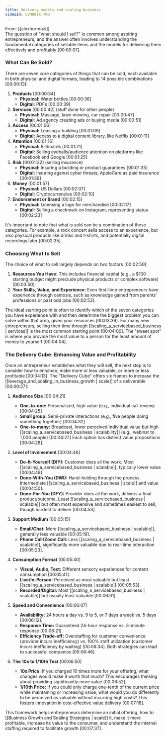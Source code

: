 ```yaml
---
title: Delivery models and scaling business
videoId: LVM89ik-7Kw
---
```


From: [[alexhormozi]] <br/> 
The question of "what should I sell?" is common among aspiring entrepreneurs, and the answer often involves understanding the fundamental categories of sellable items and the models for delivering them effectively and profitably <a class="yt-timestamp" data-t="00:00:07">[00:00:07]</a>.

### What Can Be Sold?

There are seven core categories of things that can be sold, each available in both physical and digital formats, leading to 14 possible combinations <a class="yt-timestamp" data-t="00:00:13">[00:00:13]</a>:

1.  **Products** <a class="yt-timestamp" data-t="00:00:34">[00:00:34]</a>
    *   **Physical:** Water bottles <a class="yt-timestamp" data-t="00:00:36">[00:00:36]</a>
    *   **Digital:** PDFs <a class="yt-timestamp" data-t="00:00:39">[00:00:39]</a>
2.  **Services** <a class="yt-timestamp" data-t="00:00:42">[00:00:42]</a> (stuff done for other people)
    *   **Physical:** Massage, lawn mowing, car repair <a class="yt-timestamp" data-t="00:00:47">[00:00:47]</a>
    *   **Digital:** Ad agency creating ads or buying media <a class="yt-timestamp" data-t="00:00:51">[00:00:51]</a>
3.  **Access** <a class="yt-timestamp" data-t="00:01:06">[00:01:06]</a>
    *   **Physical:** Leasing a building <a class="yt-timestamp" data-t="00:01:09">[00:01:09]</a>
    *   **Digital:** Access to a digital content library, like Netflix <a class="yt-timestamp" data-t="00:01:11">[00:01:11]</a>
4.  **Attention** <a class="yt-timestamp" data-t="00:01:16">[00:01:16]</a>
    *   **Physical:** Billboards <a class="yt-timestamp" data-t="00:01:21">[00:01:21]</a>
    *   **Digital:** Selling eyeballs/audience attention on platforms like Facebook and Google <a class="yt-timestamp" data-t="00:01:25">[00:01:25]</a>
5.  **Risk** <a class="yt-timestamp" data-t="00:01:32">[00:01:32]</a> (selling insurance)
    *   **Physical:** Insuring a building or product guarantees <a class="yt-timestamp" data-t="00:01:35">[00:01:35]</a>
    *   **Digital:** Insuring against cyber threats; AppleCare as paid insurance <a class="yt-timestamp" data-t="00:01:39">[00:01:39]</a>
6.  **Money** <a class="yt-timestamp" data-t="00:01:57">[00:01:57]</a>
    *   **Physical:** US Dollars <a class="yt-timestamp" data-t="00:02:07">[00:02:07]</a>
    *   **Digital:** Cryptocurrencies <a class="yt-timestamp" data-t="00:02:10">[00:02:10]</a>
7.  **Endorsement or Brand** <a class="yt-timestamp" data-t="00:02:15">[00:02:15]</a>
    *   **Physical:** Licensing a logo for merchandise <a class="yt-timestamp" data-t="00:02:17">[00:02:17]</a>
    *   **Digital:** Selling a checkmark on Instagram, representing status <a class="yt-timestamp" data-t="00:02:23">[00:02:23]</a>

It's important to note that what is sold can be a combination of these categories. For example, a rock concert sells access to an experience, but also physical products like drinks and t-shirts, and potentially digital recordings later <a class="yt-timestamp" data-t="00:02:35">[00:02:35]</a>.

### Choosing What to Sell

The choice of what to sell largely depends on two factors <a class="yt-timestamp" data-t="00:02:50">[00:02:50]</a>:

1.  **Resources You Have:** This includes financial capital (e.g., a $100 starting budget might preclude physical products or complex software) <a class="yt-timestamp" data-t="00:03:50">[00:03:50]</a>.
2.  **Your Skills, Value, and Experience:** Even first-time entrepreneurs have experience through osmosis, such as knowledge gained from parents' professions or past odd jobs <a class="yt-timestamp" data-t="00:02:53">[00:02:53]</a>.

The ideal starting point is often to identify which of the seven categories you have experience with and then determine the biggest problem you can solve within that area, given your resources <a class="yt-timestamp" data-t="00:03:39">[00:03:39]</a>. For many new entrepreneurs, selling their time through [[scaling_a_servicebased_business | services]] is the most common starting point <a class="yt-timestamp" data-t="00:04:00">[00:04:00]</a>. The "sweet spot" is where you provide the most value to a person for the least amount of money to yourself <a class="yt-timestamp" data-t="00:04:04">[00:04:04]</a>.

### The Delivery Cube: Enhancing Value and Profitability

Once an entrepreneur establishes what they will sell, the next step is to consider how to enhance, make more or less valuable, or more or less profitable <a class="yt-timestamp" data-t="00:04:13">[00:04:13]</a>. The "Delivery Cube" offers six frames to increase the [[leverage_and_scaling_in_business_growth | scale]] of a deliverable <a class="yt-timestamp" data-t="00:00:27">[00:00:27]</a>:

1.  **Audience Size** <a class="yt-timestamp" data-t="00:04:21">[00:04:21]</a>
    *   **One-to-one:** Personalized, high value (e.g., individual call review) <a class="yt-timestamp" data-t="00:04:25">[00:04:25]</a>
    *   **Small group:** Semi-private interactions (e.g., five people doing something together) <a class="yt-timestamp" data-t="00:04:32">[00:04:32]</a>
    *   **One-to-many:** Broadcast, lower perceived individual value but high [[scaling_a_servicebased_business | scalability]] (e.g., webinar to 1,000 people) <a class="yt-timestamp" data-t="00:04:27">[00:04:27]</a>
    Each option has distinct value propositions <a class="yt-timestamp" data-t="00:04:28">[00:04:28]</a>.

2.  **Level of Involvement** <a class="yt-timestamp" data-t="00:04:46">[00:04:46]</a>
    *   **Do-It-Yourself (DIY):** Customer does all the work. Most [[scaling_a_servicebased_business | scalable]], typically lower value <a class="yt-timestamp" data-t="00:04:48">[00:04:48]</a>.
    *   **Done-With-You (DWI):** Hand-holding through the process. Intermediate [[scaling_a_servicebased_business | scale]] and value <a class="yt-timestamp" data-t="00:04:50">[00:04:50]</a>.
    *   **Done-For-You (DFY):** Provider does all the work, delivers a final product/outcome. Least [[scaling_a_servicebased_business | scalable]] but often most expensive and sometimes easiest to sell, though hardest to deliver <a class="yt-timestamp" data-t="00:04:53">[00:04:53]</a>.

3.  **Support Medium** <a class="yt-timestamp" data-t="00:05:15">[00:05:15]</a>
    *   **Email/Chat:** More [[scaling_a_servicebased_business | scalable]], generally less valuable <a class="yt-timestamp" data-t="00:05:19">[00:05:19]</a>.
    *   **Phone Call/Zoom Call:** Less [[scaling_a_servicebased_business | scalable]], significantly more valuable due to real-time interaction <a class="yt-timestamp" data-t="00:05:23">[00:05:23]</a>.

4.  **Consumption Format** <a class="yt-timestamp" data-t="00:05:40">[00:05:40]</a>
    *   **Visual, Audio, Text:** Different sensory experiences for content consumption <a class="yt-timestamp" data-t="00:05:41">[00:05:41]</a>.
    *   **Live/In-Person:** Perceived as most valuable but least [[scaling_a_servicebased_business | scalable]] <a class="yt-timestamp" data-t="00:05:53">[00:05:53]</a>.
    *   **Recorded/Digital:** Most [[scaling_a_servicebased_business | scalable]] but usually least valuable <a class="yt-timestamp" data-t="00:06:01">[00:06:01]</a>.

5.  **Speed and Convenience** <a class="yt-timestamp" data-t="00:06:07">[00:06:07]</a>
    *   **Availability:** 24 hours a day vs. 9 to 5, or 7 days a week vs. 5 days <a class="yt-timestamp" data-t="00:06:12">[00:06:12]</a>.
    *   **Response Time:** Guaranteed 24-hour response vs. 3-minute response <a class="yt-timestamp" data-t="00:06:21">[00:06:21]</a>.
    *   **Efficiency Trade-off:** Overstaffing for customer convenience (provider incurs inefficiency) vs. 100% staff utilization (customer incurs inefficiency by waiting) <a class="yt-timestamp" data-t="00:06:34">[00:06:34]</a>. Both strategies can lead to successful companies <a class="yt-timestamp" data-t="00:06:46">[00:06:46]</a>.

6.  **The 10x to 1/10th Test** <a class="yt-timestamp" data-t="00:06:50">[00:06:50]</a>
    *   **10x Price:** If you charged 10 times more for your offering, what changes would make it worth that much? This encourages thinking about providing significantly more value <a class="yt-timestamp" data-t="00:06:52">[00:06:52]</a>.
    *   **1/10th Price:** If you could only charge one-tenth of the current price while maintaining or increasing value, what would you do differently to be perceived as valuable without incurring high costs? This fosters innovation in cost-effective value delivery <a class="yt-timestamp" data-t="00:07:18">[00:07:18]</a>.

This framework helps entrepreneurs determine an initial offering, how to [[Business Growth and Scaling Strategies | scale]] it, make it more profitable, increase its value to the consumer, and understand the internal staffing required to facilitate growth <a class="yt-timestamp" data-t="00:07:37">[00:07:37]</a>.